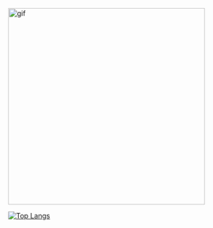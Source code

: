 
<image src="https://user-images.githubusercontent.com/66236149/122148758-fae9b000-ce95-11eb-8d93-c791cf3ae0ff.gif" width="400px" alt="gif" />



[![Top Langs](https://github-readme-stats.vercel.app/api/top-langs/?username=ryuji-ito-0222&langs_count=8&layout=compact)](https://github.com/anuraghazra/github-readme-stats)




